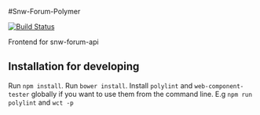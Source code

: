 #Snw-Forum-Polymer

[![Build Status](https://travis-ci.org/Snekw/snw-forum-polymer.svg?branch=master)](https://travis-ci.org/Snekw/snw-forum-polymer)

Frontend for snw-forum-api


## Installation for developing

Run `npm install`.
Run `bower install`.
Install `polylint` and `web-component-tester` globally if you want to use them from the command line.
E.g `npm run polylint` and `wct -p`